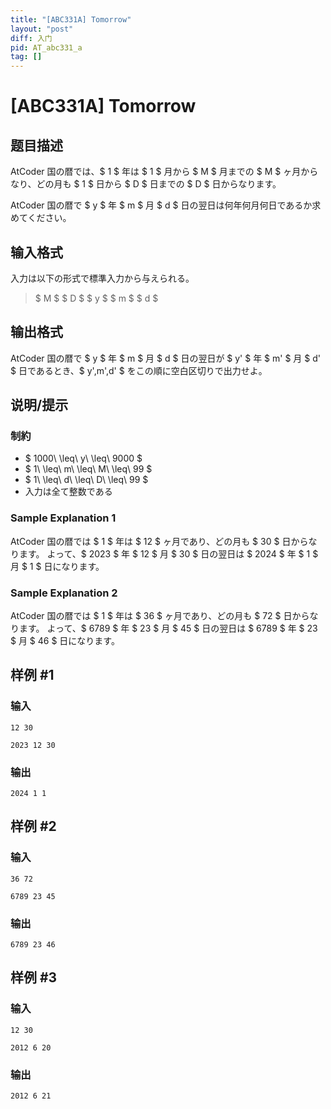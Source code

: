 ```yaml
---
title: "[ABC331A] Tomorrow"
layout: "post"
diff: 入门
pid: AT_abc331_a
tag: []
---
```


# [ABC331A] Tomorrow

## 题目描述

[problemUrl]: https://atcoder.jp/contests/abc331/tasks/abc331_a

AtCoder 国の暦では、$ 1 $ 年は $ 1 $ 月から $ M $ 月までの $ M $ ヶ月からなり、どの月も $ 1 $ 日から $ D $ 日までの $ D $ 日からなります。

AtCoder 国の暦で $ y $ 年 $ m $ 月 $ d $ 日の翌日は何年何月何日であるか求めてください。

## 输入格式

入力は以下の形式で標準入力から与えられる。

> $ M $ $ D $ $ y $ $ m $ $ d $

## 输出格式

AtCoder 国の暦で $ y $ 年 $ m $ 月 $ d $ 日の翌日が $ y' $ 年 $ m' $ 月 $ d' $ 日であるとき、$ y',m',d' $ をこの順に空白区切りで出力せよ。

## 说明/提示

### 制約

- $ 1000\ \leq\ y\ \leq\ 9000 $
- $ 1\ \leq\ m\ \leq\ M\ \leq\ 99 $
- $ 1\ \leq\ d\ \leq\ D\ \leq\ 99 $
- 入力は全て整数である
 
### Sample Explanation 1

AtCoder 国の暦では $ 1 $ 年は $ 12 $ ヶ月であり、どの月も $ 30 $ 日からなります。 よって、$ 2023 $ 年 $ 12 $ 月 $ 30 $ 日の翌日は $ 2024 $ 年 $ 1 $ 月 $ 1 $ 日になります。

### Sample Explanation 2

AtCoder 国の暦では $ 1 $ 年は $ 36 $ ヶ月であり、どの月も $ 72 $ 日からなります。 よって、$ 6789 $ 年 $ 23 $ 月 $ 45 $ 日の翌日は $ 6789 $ 年 $ 23 $ 月 $ 46 $ 日になります。

## 样例 #1

### 输入

```
12 30
2023 12 30
```

### 输出

```
2024 1 1
```

## 样例 #2

### 输入

```
36 72
6789 23 45
```

### 输出

```
6789 23 46
```

## 样例 #3

### 输入

```
12 30
2012 6 20
```

### 输出

```
2012 6 21
```


